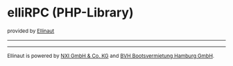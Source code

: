 elliRPC (PHP-Library)
=====================
<small>provided by [Ellinaut](https://github.com/Ellinaut) </small>

---



---
<small>Ellinaut is powered by [NXI GmbH & Co. KG](https://nxiglobal.com)
and [BVH Bootsvermietung Hamburg GmbH](https://www.bootszentrum-hamburg.de).</small>
